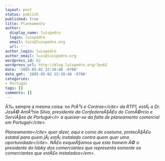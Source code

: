 ```yaml
---
layout: post
status: publish
published: true
title: Planeamento
author:
  display_name: luispedro
  login: luispedro
  email: luis@luispedro.org
  url: ''
author_login: luispedro
author_email: luis@luispedro.org
wordpress_id: 62
wordpress_url: http://blog.luispedro.org/?p=62
date: '2005-05-02 22:38:48 -0700'
date_gmt: '2005-05-02 22:38:48 -0700'
categories:
- Portugal
tags: []
comments: []
---
```

<p>&Atilde;&permil; sempre a mesma coisa: no <cite>Pr&Atilde;&sup3;s e Contras<&#47;cite> da RTP1, est&Atilde;&iexcl; o Dr. Jos&Atilde;&copy; Ant&Atilde;&sup3;nio Silva, presidente da <i>Confedera&Atilde;&sect;&Atilde;&pound;o do Com&Atilde;&copy;rcio e Servi&Atilde;&sect;os de Portugal<&#47;i> a queixar-se da <cite>falta de planeamento comercial em Portugal<&#47;cite>.</p>
<p><cite>Planeamento<&#47;cite> quer dizer, aqui e como de costume, <cite>protec&Atilde;&sect;&Atilde;&pound;o estatal para quem j&Atilde;&iexcl; est&Atilde;&iexcl; instalado contra quem quer uma oportunidade<&#47;cite>. N&Atilde;&pound;o esque&Atilde;&sect;amos que este homem &Atilde;&copy; o presidente do lobby dos comerciantes que representa <em>somente os comerciantes que est&Atilde;&pound;o instalados<&#47;em>.</p>
